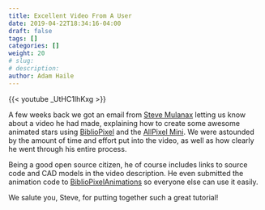 ```yaml
---
title: Excellent Video From A User
date: 2019-04-22T18:34:16-04:00
draft: false
tags: []
categories: []
weight: 20
# slug:
# description:
author: Adam Haile
---
```


{{< youtube _UtHC1IhKxg >}}



A few weeks back we got an email from [Steve Mulanax](https://github.com/SteveMulanax) letting us know about a video he had made, explaining how to create some awesome animated stars using [BiblioPixel](/bibliopixel) and the [AllPixel Mini](/allpixel). We were astounded by the amount of time and effort put into the video, as well as how clearly he went through his entire process.

Being a good open source citizen, he of course includes links to source code and CAD models in the video description. He even submitted the animation code to [BiblioPixelAnimations](https://github.com/ManiacalLabs/BiblioPixelAnimations/tree/master/BiblioPixelAnimations/strip/Emitter) so everyone else can use it easily.

We salute you, Steve, for putting together such a great tutorial!

